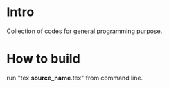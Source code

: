 # Intro
Collection of codes for general programming purpose.

# How to build
run "tex **source_name**.tex" from command line.

